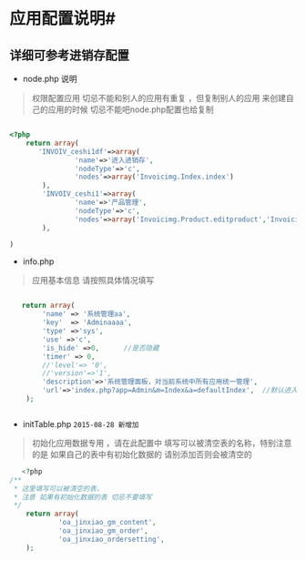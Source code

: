 # 应用配置说明#


## 详细可参考进销存配置 ##

- node.php 说明

>    权限配置应用  切忌不能和别人的应用有重复 ，但复制别人的应用 来创建自己的应用的时候 切忌不能吧node.php配置也给复制


``` php

<?php
    return array(
       'INVOIV_ceshi1df'=>array(
                'name'=>'进入进销存',
                'nodeType'=>'c',
                'nodes'=>array('Invoicimg.Index.index')
        ),
        'INVOIV_ceshi1'=>array(
                'name'=>'产品管理',
                'nodeType'=>'c',
                'nodes'=>array('Invoicimg.Product.editproduct','Invoicimg.Product.updataFormat')
        ),

)

```

- info.php


>   应用基本信息 请按照具体情况填写

```` php

   return array(
        'name' => '系统管理aa',
        'key'  => 'Adminaaaa',
        'type' =>'sys',
        'use' =>'c',
        'is_hide' =>0,      //是否隐藏
		'timer' => 0,
        //'level'=> '0',
        //'version'=>'1',
        'description'=>'系统管理面板，对当前系统中所有应用统一管理',
        'url'=>'index.php?app=Admin&m=Index&a=defaultIndex',  //默认进入应用路径
    );



```` 


-  initTable.php   `2015-08-28 新增加`

>  初始化应用数据专用  ，请在此配置中 填写可以被清空表的名称，特别注意的是 如果自己的表中有初始化数据的 请别添加否则会被清空的


```` php
   <?php
/**
 * 这里填写可以被清空的表，
 * 注意 如果有初始化数据的表 切忌不要填写
 */
    return array(
            'oa_jinxiao_gm_content',
            'oa_jinxiao_gm_order',
            'oa_jinxiao_ordersetting',
    );


````
